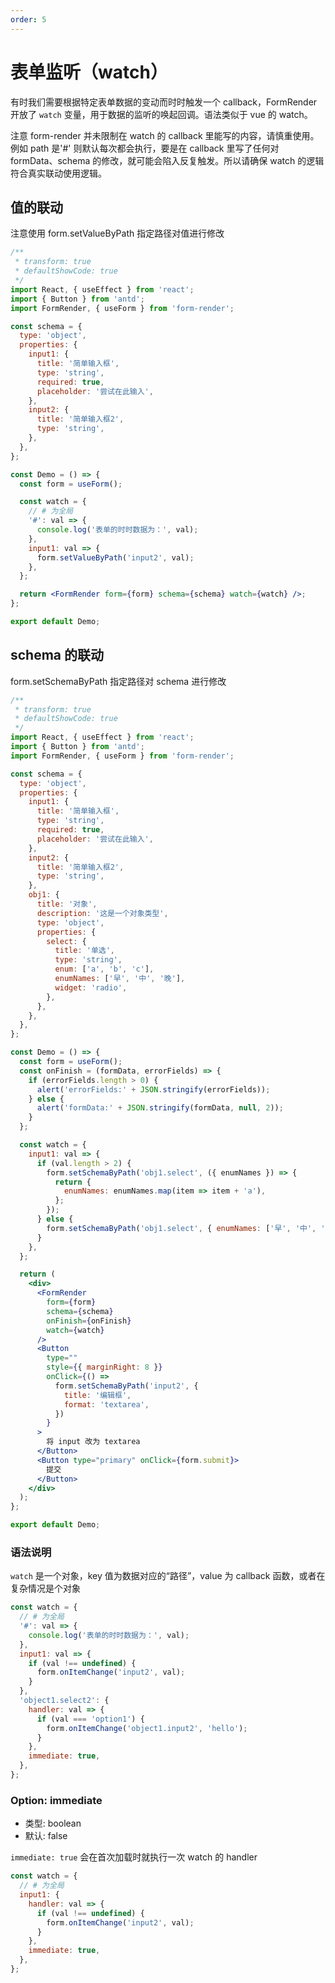 ```yaml
---
order: 5
---
```


# 表单监听（watch）

有时我们需要根据特定表单数据的变动而时时触发一个 callback，FormRender 开放了 `watch` 变量，用于数据的监听的唤起回调。语法类似于 vue 的 watch。

注意 form-render 并未限制在 watch 的 callback 里能写的内容，请慎重使用。例如 path 是'#' 则默认每次都会执行，要是在 callback 里写了任何对 formData、schema 的修改，就可能会陷入反复触发。所以请确保 watch 的逻辑符合真实联动使用逻辑。

## 值的联动

注意使用 form.setValueByPath 指定路径对值进行修改

```jsx
/**
 * transform: true
 * defaultShowCode: true
 */
import React, { useEffect } from 'react';
import { Button } from 'antd';
import FormRender, { useForm } from 'form-render';

const schema = {
  type: 'object',
  properties: {
    input1: {
      title: '简单输入框',
      type: 'string',
      required: true,
      placeholder: '尝试在此输入',
    },
    input2: {
      title: '简单输入框2',
      type: 'string',
    },
  },
};

const Demo = () => {
  const form = useForm();

  const watch = {
    // # 为全局
    '#': val => {
      console.log('表单的时时数据为：', val);
    },
    input1: val => {
      form.setValueByPath('input2', val);
    },
  };

  return <FormRender form={form} schema={schema} watch={watch} />;
};

export default Demo;
```

## schema 的联动

form.setSchemaByPath 指定路径对 schema 进行修改

```jsx
/**
 * transform: true
 * defaultShowCode: true
 */
import React, { useEffect } from 'react';
import { Button } from 'antd';
import FormRender, { useForm } from 'form-render';

const schema = {
  type: 'object',
  properties: {
    input1: {
      title: '简单输入框',
      type: 'string',
      required: true,
      placeholder: '尝试在此输入',
    },
    input2: {
      title: '简单输入框2',
      type: 'string',
    },
    obj1: {
      title: '对象',
      description: '这是一个对象类型',
      type: 'object',
      properties: {
        select: {
          title: '单选',
          type: 'string',
          enum: ['a', 'b', 'c'],
          enumNames: ['早', '中', '晚'],
          widget: 'radio',
        },
      },
    },
  },
};

const Demo = () => {
  const form = useForm();
  const onFinish = (formData, errorFields) => {
    if (errorFields.length > 0) {
      alert('errorFields:' + JSON.stringify(errorFields));
    } else {
      alert('formData:' + JSON.stringify(formData, null, 2));
    }
  };

  const watch = {
    input1: val => {
      if (val.length > 2) {
        form.setSchemaByPath('obj1.select', ({ enumNames }) => {
          return {
            enumNames: enumNames.map(item => item + 'a'),
          };
        });
      } else {
        form.setSchemaByPath('obj1.select', { enumNames: ['早', '中', '晚'] });
      }
    },
  };

  return (
    <div>
      <FormRender
        form={form}
        schema={schema}
        onFinish={onFinish}
        watch={watch}
      />
      <Button
        type=""
        style={{ marginRight: 8 }}
        onClick={() =>
          form.setSchemaByPath('input2', {
            title: '编辑框',
            format: 'textarea',
          })
        }
      >
        将 input 改为 textarea
      </Button>
      <Button type="primary" onClick={form.submit}>
        提交
      </Button>
    </div>
  );
};

export default Demo;
```

### 语法说明

`watch` 是一个对象，key 值为数据对应的“路径”，value 为 callback 函数，或者在复杂情况是个对象

```js
const watch = {
  // # 为全局
  '#': val => {
    console.log('表单的时时数据为：', val);
  },
  input1: val => {
    if (val !== undefined) {
      form.onItemChange('input2', val);
    }
  },
  'object1.select2': {
    handler: val => {
      if (val === 'option1') {
        form.onItemChange('object1.input2', 'hello');
      }
    },
    immediate: true,
  },
};
```

### Option: immediate

- 类型: boolean
- 默认: false

`immediate: true` 会在首次加载时就执行一次 watch 的 handler

```js
const watch = {
  // # 为全局
  input1: {
    handler: val => {
      if (val !== undefined) {
        form.onItemChange('input2', val);
      }
    },
    immediate: true,
  },
};
```
